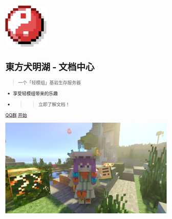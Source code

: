 ![logo](./image/logo.png)

# 東方犬明湖 - 文档中心

> 一个「轻模组」基岩生存服务器

* 享受轻模组带来的乐趣
* >>立即了解文档！

[QQ群](https://jq.qq.com/?_wv=1027&k=ThTUpaJM)
[开始](list/)

<!-- 背景图片 -->
![](image/Background.jpg)